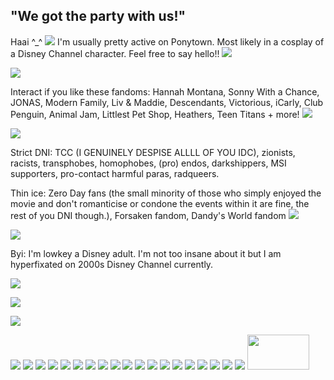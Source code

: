 ## "We got the party with us!"
Haai ^_^ ![](https://files.catbox.moe/rzu6y0.gif) I'm usually pretty active on Ponytown. Most likely in a cosplay of a Disney Channel character. Feel free to say hello!! ![](https://files.catbox.moe/s8zi57.gif)

![](https://files.catbox.moe/hhu10n.gif)

Interact if you like these fandoms: Hannah Montana, Sonny With a Chance, JONAS, Modern Family, Liv & Maddie, Descendants, Victorious, iCarly, Club Penguin, Animal Jam, Littlest Pet Shop, Heathers, Teen Titans + more! ![](https://files.catbox.moe/f1ok3t.gif)

![](https://files.catbox.moe/hhu10n.gif)

Strict DNI: TCC (I GENUINELY DESPISE ALLLL OF YOU IDC), zionists, racists, transphobes, homophobes, (pro) endos, darkshippers, MSI supporters, pro-contact harmful paras, radqueers.

Thin ice: Zero Day fans (the small minority of those who simply enjoyed the movie and don't romanticise or condone the events within it are fine, the rest of you DNI though.), Forsaken fandom, Dandy's World fandom  ![](https://files.catbox.moe/gkoxo0.gif)

![](https://files.catbox.moe/hhu10n.gif)

Byi: I'm lowkey a Disney adult. I'm not too insane about it but I am hyperfixated on 2000s Disney Channel currently.

![](https://files.catbox.moe/hhu10n.gif)

![](https://komarev.com/ghpvc/?username=hannuhmontanuh&color=ff6eaf&style=plastic&label=cool+people&abbreviated=true)

![](https://files.catbox.moe/hhu10n.gif)

![](https://files.catbox.moe/8cxl7d.png) ![](https://files.catbox.moe/n6sx2j.gif) ![](https://files.catbox.moe/if4g15.png) ![](https://files.catbox.moe/cwsg3r.gif) ![](https://files.catbox.moe/1zx6c0.gif) ![](https://files.catbox.moe/27yxzc.gif) ![](https://files.catbox.moe/g9y0el.gif) ![](https://files.catbox.moe/m0iqvm.gif) ![](https://files.catbox.moe/7owoia.gif) ![](https://files.catbox.moe/ylppjt.gif) ![](https://files.catbox.moe/dw6hof.gif) ![](https://files.catbox.moe/7kxbsz.gif) ![](https://files.catbox.moe/ht9adh.png) ![](https://files.catbox.moe/2uimad.png) ![](https://files.catbox.moe/dt2zz2.gif) ![](https://files.catbox.moe/rubbtx.gif) ![](https://files.catbox.moe/mxhatz.gif) ![](https://files.catbox.moe/qbr7n3.gif) ![](https://files.catbox.moe/xleg74.gif) <img src="https://files.catbox.moe/zp5owd.webp" width ="99" height ="56">

